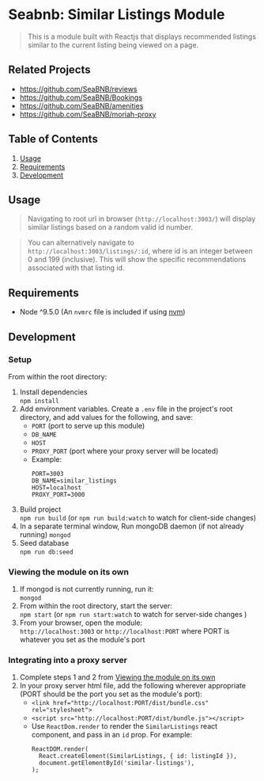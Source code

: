 # Seabnb: Similar Listings Module

> This is a module built with Reactjs that displays recommended listings similar to the current listing being viewed on a page.

## Related Projects

  - https://github.com/SeaBNB/reviews
  - https://github.com/SeaBNB/Bookings
  - https://github.com/SeaBNB/amenities
  - https://github.com/SeaBNB/moriah-proxy

## Table of Contents

1. [Usage](#usage)
1. [Requirements](#requirements)
1. [Development](#development)

## Usage

> Navigating to root url in browser (`http://localhost:3003/`) will display similar listings based on a random valid id number.  

> You can alternatively navigate to `http://localhost:3003/listings/:id`, where id is an integer between 0 and 199 (inclusive). This will show the specific recommendations associated with that listing id.

## Requirements

- Node ^9.5.0 (An `nvmrc` file is included if using [nvm](https://github.com/creationix/nvm))

## Development

### Setup

From within the root directory:

1. Install dependencies  
   `npm install`  
2. Add environment variables. Create a `.env` file  in the project's root directory, and add values for the following, and save:  
   - `PORT` (port to serve up this module)
   - `DB_NAME`
   - `HOST`
   - `PROXY_PORT` (port where your proxy server will be located)  
   - Example:
     ```
     PORT=3003
     DB_NAME=similar_listings
     HOST=localhost
     PROXY_PORT=3000
     ```
3. Build project  
   `npm run build` (or `npm run build:watch` to watch for client-side changes)  
4. In a separate terminal window, Run mongoDB daemon (if not already running) 
   `mongod`  
5. Seed database  
   `npm run db:seed`  

### Viewing the module on its own

1. If mongod is not currently running, run it:  
   `mongod`
2. From within the root directory, start the server:  
   `npm start` (or `npm run start:watch` to watch for server-side changes ) 
3. From your browser, open the module:  
   `http://localhost:3003` or `http://localhost:PORT` where PORT is whatever you set as the module's port
   
### Integrating into a proxy server

1. Complete steps 1 and 2 from [Viewing the module on its own](#viewing-the-module-on-its-own)
2. In your proxy server html file, add the following wherever appropriate (PORT should be the port you set as the module's port):
   - `<link href="http://localhost:PORT/dist/bundle.css" rel="stylesheet">`
   - `<script src="http://localhost:PORT/dist/bundle.js"></script>`
   - Use `ReactDom.render` to render the `SimilarListings` react component, and pass in an `id` prop. For example:
     ```
     ReactDOM.render(
       React.createElement(SimilarListings, { id: listingId }),
       document.getElementById('similar-listings'),
     );
     ```
